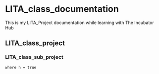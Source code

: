 # LITA_class_documentation
This is my LITA_Project documentation while learning with The Incubator Hub
## LITA_class_project
### LITA_class_sub_project
``` select * from table1
where h = true
```
